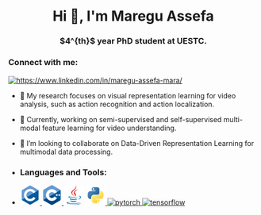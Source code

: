 <h1 align="center">Hi 👋, I'm Maregu Assefa</h1>
<h3 align="center"> $4^{th}$ year PhD student at UESTC.</h3>

<h3 align="left">Connect with me:</h3>
<p align="left">
<a href="https://www.linkedin.com/in/maregu-assefa-mara/" target="blank"><img align="center" src="https://raw.githubusercontent.com/rahuldkjain/github-profile-readme-generator/master/src/images/icons/Social/linked-in-alt.svg" alt="https://www.linkedin.com/in/maregu-assefa-mara/" height="30" width="40" /></a>
</p>

- 🔭 My research focuses on visual representation learning for video analysis, such as action recognition and action localization.

- 🌱 Currently, working on semi-supervised and self-supervised multi-modal feature learning for video understanding. 

- 👯 I’m looking to collaborate on Data-Driven Representation Learning for multimodal data processing.

- <h3 align="left">Languages and Tools:</h3>

- <p align="left"> <a href="https://www.cprogramming.com/" target="_blank" rel="noreferrer"> <img src="https://raw.githubusercontent.com/devicons/devicon/master/icons/c/c-original.svg" alt="c" width="40" height="40"/> </a> <a href="https://www.w3schools.com/cpp/" target="_blank" rel="noreferrer"> <img src="https://raw.githubusercontent.com/devicons/devicon/master/icons/cplusplus/cplusplus-original.svg" alt="cplusplus" width="40" height="40"/> </a> <img src="https://github.com/devicons/devicon/blob/master/icons/java/java-original.svg" alt="java" width="40" height="40"/> </a> <a href="https://www.python.org" target="_blank" rel="noreferrer"> <img src="https://raw.githubusercontent.com/devicons/devicon/master/icons/python/python-original.svg" alt="python" width="40" height="40"/> </a> <a href="https://pytorch.org/" target="_blank" rel="noreferrer"> <img src="https://www.vectorlogo.zone/logos/pytorch/pytorch-icon.svg" alt="pytorch" width="40" height="40"/> </a> <a href="https://www.tensorflow.org" target="_blank" rel="noreferrer"> <img src="https://www.vectorlogo.zone/logos/tensorflow/tensorflow-icon.svg" alt="tensorflow" width="40" height="40"/> </a> </p>

<!--
**Endarzboy/Endarzboy** is a ✨ _special_ ✨ repository because its `README.md` (this file) appears on your GitHub profile.

Here are some ideas to get you started:
-->
